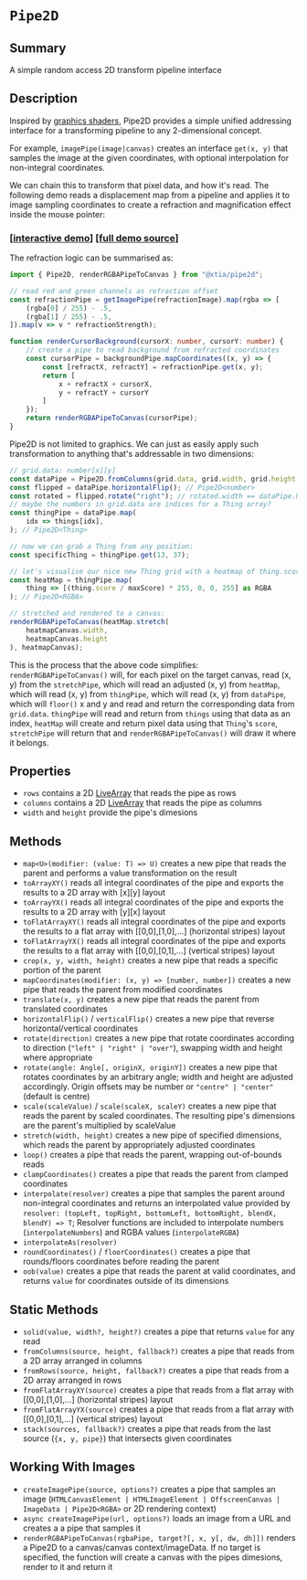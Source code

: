 # `Pipe2D`

## Summary

A simple random access 2D transform pipeline interface

## Description

Inspired by [graphics shaders](https://en.wikipedia.org/wiki/Shader), Pipe2D provides a simple unified addressing interface for a transforming pipeline to any 2-dimensional concept.

For example, `imagePipe(image|canvas)` creates an interface `get(x, y)` that samples the image at the given coordinates, with optional interpolation for non-integral coordinates.

We can chain this to transform that pixel data, and how it's read. The following demo reads a displacement map from a pipeline and applies it to image sampling coordinates to create a refraction and magnification effect inside the mouse pointer:

### [[interactive demo](https://aleta.codes/pipe2d-demo/)] [[full demo source](https://gist.github.com/tiadrop/403d5a5c7c452622e579cc3f1705384c)]

The refraction logic can be summarised as:

```ts
import { Pipe2D, renderRGBAPipeToCanvas } from "@xtia/pipe2d";

// read red and green channels as refraction offset
const refractionPipe = getImagePipe(refractionImage).map(rgba => [
	(rgba[0] / 255) - .5,
	(rgba[1] / 255) - .5,
]).map(v => v * refractionStrength);

function renderCursorBackground(cursorX: number, cursorY: number) {
	// create a pipe to read background from refracted coordinates
	const cursorPipe = backgroundPipe.mapCoordinates((x, y) => {
		const [refractX, refractY] = refractionPipe.get(x, y);
		return [
			x + refractX + cursorX,
			y + refractY + cursorY
		]
	});
	return renderRGBAPipeToCanvas(cursorPipe);
}
```
Pipe2D is not limited to graphics. We can just as easily apply such transformation to anything that's addressable in two dimensions:

```ts
// grid.data: number[x][y]
const dataPipe = Pipe2D.fromColumns(grid.data, grid.width, grid.height, -1); // Pipe2D<number>
const flipped = dataPipe.horizontalFlip(); // Pipe2D<number>
const rotated = flipped.rotate("right"); // rotated.width == dataPipe.height &v/v
// maybe the numbers in grid.data are indices for a Thing array?
const thingPipe = dataPipe.map(
	idx => things[idx],
); // Pipe2D<Thing>

// now we can grab a Thing from any position:
const specificThing = thingPipe.get(13, 37);

// let's visualise our nice new Thing grid with a heatmap of thing.score:
const heatMap = thingPipe.map(
	thing => [(thing.score / maxScore) * 255, 0, 0, 255] as RGBA
); // Pipe2D<RGBA>

// stretched and rendered to a canvas:
renderRGBAPipeToCanvas(heatMap.stretch(
	heatmapCanvas.width,
	heatmapCanvas.height
), heatmapCanvas);
```
This is the process that the above code simplifies: `renderRGBAPipeToCanvas()` will, for each pixel on the target canvas, read (x, y) from the `stretchPipe`, which will read an adjusted (x, y) from `heatMap`, which will read (x, y) from `thingPipe`, which will read (x, y) from `dataPipe`, which will `floor()` x and y and read and return the corresponding data from `grid.data`. `thingPipe` will read and return from `things` using that data as an index, `heatMap` will create and return pixel data using that `Thing`'s `score`, `stretchPipe` will return that and `renderRGBAPipeToCanvas()` will draw it where it belongs.

## Properties

* `rows` contains a 2D [LiveArray](https://www.npmjs.com/package/@xtia/live-array) that reads the pipe as rows
* `columns` contains a 2D [LiveArray](https://www.npmjs.com/package/@xtia/live-array) that reads the pipe as columns
* `width` and `height` provide the pipe's dimesions

## Methods

* `map<U>(modifier: (value: T) => U)` creates a new pipe that reads the parent and performs a value transformation on the result
* `toArrayXY()` reads all integral coordinates of the pipe and exports the results to a 2D array with [x][y] layout
* `toArrayYX()` reads all integral coordinates of the pipe and exports the results to a 2D array with [y][x] layout
* `toFlatArrayXY()` reads all integral coordinates of the pipe and exports the results to a flat array with [[0,0],[1,0],...] (horizontal stripes) layout
* `toFlatArrayYX()` reads all integral coordinates of the pipe and exports the results to a flat array with [[0,0],[0,1],...] (vertical stripes) layout
* `crop(x, y, width, height)` creates a new pipe that reads a specific portion of the parent
* `mapCoordinates(modifier: (x, y) => [number, number])` creates a new pipe that reads the parent from modified coordinates
* `translate(x, y)` creates a new pipe that reads the parent from translated coordinates
* `horizontalFlip()` / `verticalFlip()` creates a new pipe that reverse horizontal/vertical coordinates
* `rotate(direction)` creates a new pipe that rotate coordinates according to direction (`"left" | "right" | "over"`), swapping width and height where appropriate
* `rotate(angle: Angle[, originX, originY])` creates a new pipe that rotates coordinates by an arbitrary angle; width and height are adjusted accordingly. Origin offsets may be number or `"centre" | "center"` (default is centre)
* `scale(scaleValue)` / `scale(scaleX, scaleY)` creates a new pipe that reads the parent by scaled coordinates. The resulting pipe's dimensions are the parent's multiplied by scaleValue
* `stretch(width, height)` creates a new pipe of specified dimensions, which reads the parent by appropriately adjusted coordinates
* `loop()` creates a pipe that reads the parent, wrapping out-of-bounds reads
* `clampCoordinates()` creates a pipe that reads the parent from clamped coordinates
* `interpolate(resolver)` creates a pipe that samples the parent around non-integral coordinates and returns an interpolated value provided by `resolver: (topLeft, topRight, bottomLeft, bottomRight, blendX, blendY) => T`; Resolver functions are included to interpolate numbers (`interpolateNumbers`) and RGBA values (`interpolateRGBA`)
* `interpolateAs(resolver)`
* `roundCoordinates()` / `floorCoordinates()` creates a pipe that rounds/floors coordinates before reading the parent
* `oob(value)` creates a pipe that reads the parent at valid coordinates, and returns `value` for coordinates outside of its dimensions

## Static Methods

* `solid(value, width?, height?)` creates a pipe that returns `value` for any read
* `fromColumns(source, height, fallback?)` creates a pipe that reads from a 2D array arranged in columns
* `fromRows(source, height, fallback?)` creates a pipe that reads from a 2D array arranged in rows
* `fromFlatArrayXY(source)` creates a pipe that reads from a flat array with [[0,0],[1,0],...] (horizontal stripes) layout
* `fromFlatArrayYX(source)` creates a pipe that reads from a flat array with [[0,0],[0,1],...] (vertical stripes) layout
* `stack(sources, fallback?)` creates a pipe that reads from the last source (`{x, y, pipe}`) that intersects given coordinates

## Working With Images

* `createImagePipe(source, options?)` creates a pipe that samples an image (`HTMLCanvasElement | HTMLImageElement | OffscreenCanvas | ImageData | Pipe2D<RGBA>` or 2D rendering context)
* `async createImagePipe(url, options?)` loads an image from a URL and creates a a pipe that samples it
* `renderRGBAPipeToCanvas(rgbaPipe, target?[, x, y[, dw, dh]])` renders a Pipe2D<RGBA> to a canvas/canvas context/imageData. If no target is specified, the function will create a canvas with the pipes dimesions, render to it and return it

